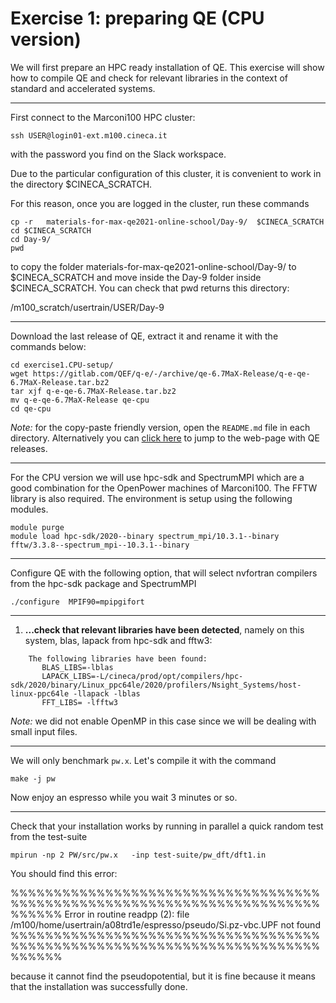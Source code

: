 # Exercise 1: preparing QE (CPU version)

We will first prepare an HPC ready installation of QE. This exercise will show how to compile QE and check for relevant libraries in the context of standard and accelerated systems.

------------------------------------------------------------------------

First connect to the Marconi100 HPC cluster: 

~~~~~{.bash}
ssh USER@login01-ext.m100.cineca.it  
~~~~~

with the password you find on the Slack workspace.

Due to the particular configuration of this cluster, it is convenient to work in the directory $CINECA_SCRATCH.

For this reason, once you are logged in the cluster, run these commands 

~~~~~{.bash}
cp -r   materials-for-max-qe2021-online-school/Day-9/  $CINECA_SCRATCH  
cd $CINECA_SCRATCH  
cd Day-9/
pwd
~~~~~

to copy the folder materials-for-max-qe2021-online-school/Day-9/ to $CINECA_SCRATCH and move inside the Day-9 folder inside $CINECA_SCRATCH.
You can check that pwd returns this directory:

/m100_scratch/usertrain/USER/Day-9 

------------------------------------------------------------------------

Download the last release of QE, extract it and rename it with the commands below:

~~~~~{.bash}
cd exercise1.CPU-setup/ 
wget https://gitlab.com/QEF/q-e/-/archive/qe-6.7MaX-Release/q-e-qe-6.7MaX-Release.tar.bz2
tar xjf q-e-qe-6.7MaX-Release.tar.bz2
mv q-e-qe-6.7MaX-Release qe-cpu
cd qe-cpu
~~~~~

*Note:* for the copy-paste friendly version, open the `README.md` file in each directory. Alternatively you can [click here](https://gitlab.com/QEF/q-e/-/releases) to jump to the web-page with QE releases.

------------------------------------------------------------------------

For the CPU version we will use hpc-sdk and SpectrumMPI which are a good combination for the OpenPower machines of Marconi100.
The FFTW library is also required. The environment is setup using the following modules. 

~~~~~{.bash}
module purge
module load hpc-sdk/2020--binary spectrum_mpi/10.3.1--binary fftw/3.3.8--spectrum_mpi--10.3.1--binary  
~~~~~

------------------------------------------------------------------------

Configure QE with the following option, that will select nvfortran compilers from the hpc-sdk package and SpectrumMPI

~~~~~{.bash}
./configure  MPIF90=mpipgifort
~~~~~

------------------------------------------------------------------------

1. **...check that relevant libraries have been detected**, namely on this system, blas, lapack from hpc-sdk and fftw3:

~~~~~{.bash}
    The following libraries have been found:
       BLAS_LIBS=-lblas 
       LAPACK_LIBS=-L/cineca/prod/opt/compilers/hpc-sdk/2020/binary/Linux_ppc64le/2020/profilers/Nsight_Systems/host-linux-ppc64le -llapack -lblas 
       FFT_LIBS= -lfftw3 
~~~~~

*Note:* we did not enable OpenMP in this case since we will be dealing with small input files.

------------------------------------------------------------------------

We will only benchmark `pw.x`. Let's compile it with the command

    make -j pw

Now enjoy an espresso while you wait 3 minutes or so.

------------------------------------------------------------------------

Check that your installation works by running in parallel a quick random test from the test-suite

    mpirun -np 2 PW/src/pw.x   -inp test-suite/pw_dft/dft1.in


You should find this error:

 %%%%%%%%%%%%%%%%%%%%%%%%%%%%%%%%%%%%%%%%%%%%%%%%%%%%%%%%%%%%%%%%%%%%%%%%%%%%%%
     Error in routine readpp (2):
     file /m100/home/usertrain/a08trd1e/espresso/pseudo/Si.pz-vbc.UPF not found
 %%%%%%%%%%%%%%%%%%%%%%%%%%%%%%%%%%%%%%%%%%%%%%%%%%%%%%%%%%%%%%%%%%%%%%%%%%%%%% 

because it cannot find the pseudopotential, but it is fine because it means that the installation was successfully done.



